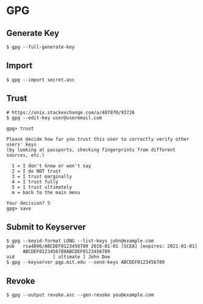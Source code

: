 # GPG

## Generate Key

```shell
$ gpg --full-generate-key
```

## Import

```shell
$ gpg --import secret.asc
```

## Trust

```shell
# https://unix.stackexchange.com/a/407070/93726
$ gpg --edit-key user@useremail.com

gpg> trust

Please decide how far you trust this user to correctly verify other users' keys
(by looking at passports, checking fingerprints from different sources, etc.)

  1 = I don't know or won't say
  2 = I do NOT trust
  3 = I trust marginally
  4 = I trust fully
  5 = I trust ultimately
  m = back to the main menu

Your decision? 5
gpg> save
```

## Submit to Keyserver

```shell
$ gpg --keyid-format LONG --list-keys john@example.com
pub   rsa4096/ABCDEF0123456789 2018-01-01 [SCEA] [expires: 2021-01-01]
      ABCDEF0123456789ABCDEF0123456789
uid              [ ultimate ] John Doe
$ gpg --keyserver pgp.mit.edu --send-keys ABCDEF0123456789
```

## Revoke

```
$ gpg --output revoke.asc --gen-revoke you@example.com
```
